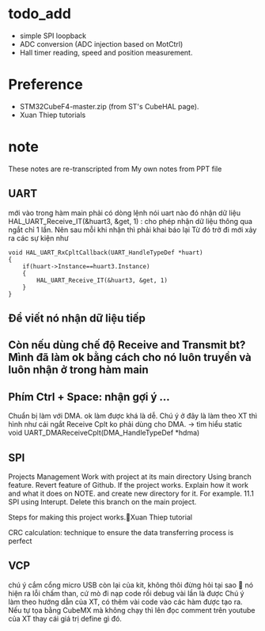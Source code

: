 # todo_add
+ simple SPI loopback
+ ADC conversion (ADC injection based on MotCtrl)
+ Hall timer reading, speed and position measurement.
# Preference
+ STM32CubeF4-master.zip (from ST's CubeHAL page).
+ Xuan Thiep tutorials

# note
These notes are re-transcripted from My own notes from PPT file
## UART

mới vào trong hàm main phải có dòng lệnh nói uart nào đó nhận dữ liệu HAL_UART_Receive_IT(&huart3, &get, 1) : cho phép nhận dữ liệu thông qua ngắt chỉ 1 lần. Nên sau mỗi khi nhận thì phải khai báo lại
Từ đó trở đi mới xảy ra các sự kiện như 
```
void HAL_UART_RxCpltCallback(UART_HandleTypeDef *huart)
{
	if(huart->Instance==huart3.Instance)
	{
		HAL_UART_Receive_IT(&huart3, &get, 1)
	}
}
```
Để viết nó nhận dữ liệu tiếp
---
Còn nếu dùng chế độ Receive and Transmit bt?
Mình đã làm ok bằng cách cho nó luôn truyền và luôn nhận ở trong hàm main
---
Phím Ctrl + Space: nhận gợi ý …
---
Chuẩn bị làm với DMA. ok làm được khá là dễ.
Chú ý ở đây là làm theo XT thì hình như cái ngắt Receive Cplt ko phải dùng cho DMA. -> tìm hiểu 
static void UART_DMAReceiveCplt(DMA_HandleTypeDef *hdma)
## SPI
Projects Management 
Work with project at its main directory
Using branch feature. Revert feature of Github.
If the project works. Explain how it work and what it does on NOTE. and create new directory for it. For example. 11.1 SPI using Interupt.
Delete this branch on the main project.

Steps for making this project works.Xuan Thiep tutorial

CRC calculation: technique to ensure the data transferring process is perfect

## VCP
chú ý cắm cổng micro USB còn lại của kit, không thôi đừng hỏi tại sao 
nó hiện ra lỗi chấm than, cứ mò đi nạp code rồi debug vài lần là được
Chú ý làm theo hướng dẫn của XT, có thêm vài code vào các hàm được tạo ra.
Nếu tự tọa bằng CubeMX mà không chạy thì lên đọc comment trên youtube của XT thay cái giá trị define gì đó.
